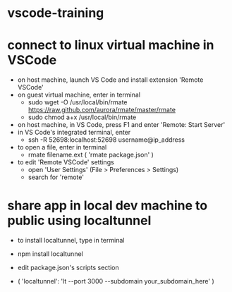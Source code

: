 # vscode-training
# connect to linux virtual machine in VSCode
  * on host machine, launch VS Code and install extension 'Remote VSCode'
  * on guest virtual machine, enter in terminal
    - sudo wget -O /usr/local/bin/rmate https://raw.github.com/aurora/rmate/master/rmate
    - sudo chmod a+x /usr/local/bin/rmate
  * on host machine, in VS Code, press F1 and enter 'Remote: Start Server'
  * in VS Code's integrated terminal, enter
    - ssh -R 52698:localhost:52698 username@ip_address
  * to open a file, enter in terminal
    - rmate filename.ext ( 'rmate package.json' )
  * to edit 'Remote VSCode' settings
    - open 'User Settings' (File > Preferences > Settings)
    - search for 'remote'
# share app in local dev machine to public using localtunnel
 * to install localtunnel, type in terminal
  - npm install localtunnel
 * edit package.json's scripts section
  - ( 'localtunnel': 'lt --port 3000 --subdomain your_subdomain_here' )
